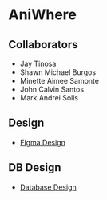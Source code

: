 # AniWhere

## Collaborators
- Jay Tinosa
- Shawn Michael Burgos
- Minette Aimee Samonte
- John Calvin Santos
- Mark Andrei Solis

## Design
- [Figma Design](https://www.figma.com/design/XyubB4Tuv1ECpz33kQBSZU/AniWhere?node-id=1-2&t=wtnjOuV5GX9GIzAi-1)

## DB Design
- [Database Design](https://dbdesigner.page.link/w9651JeeFKXDcEaKA)
